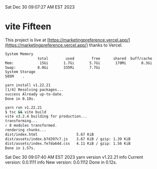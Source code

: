 Sat Dec 30 09:07:27 AM EST 2023

# vite Fifteen


This project is live at [https://marketingpreference.vercel.app/](https://marketingpreference.vercel.app/) thanks to Vercel.

```bash
System Memory
               total        used        free      shared  buff/cache   available
Mem:            15Gi       1.7Gi       5.7Gi       170Mi       8.3Gi        13Gi
Swap:          8.0Gi       335Mi       7.7Gi
System Storage
505M	.
```
```bash
yarn install v1.22.21
[1/4] Resolving packages...
success Already up-to-date.
Done in 0.10s.
```
```bash
yarn run v1.22.21
$ tsc && vite build
vite v3.2.4 building for production...
transforming...
✓ 8 modules transformed.
rendering chunks...
dist/index.html                  5.67 KiB
dist/assets/index.b7d397c7.js    3.67 KiB / gzip: 1.39 KiB
dist/assets/index.fe7da64d.css   4.11 KiB / gzip: 1.56 KiB
Done in 1.57s.
```
Sat Dec 30 09:07:40 AM EST 2023
yarn version v1.22.21
info Current version: 0.0.1111
info New version: 0.0.1112
Done in 0.12s.
